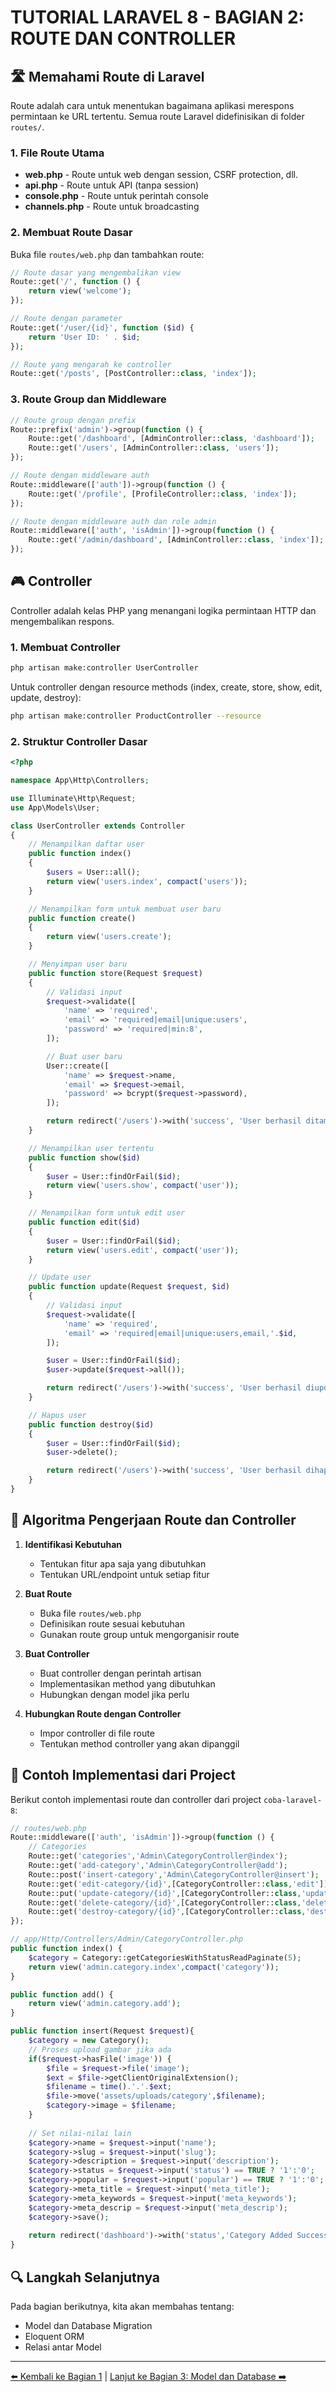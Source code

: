 # TUTORIAL LARAVEL 8 - BAGIAN 2: ROUTE DAN CONTROLLER

## 🛣️ Memahami Route di Laravel

Route adalah cara untuk menentukan bagaimana aplikasi merespons permintaan ke URL tertentu. Semua route Laravel didefinisikan di folder `routes/`.

### 1. File Route Utama

- **web.php** - Route untuk web dengan session, CSRF protection, dll.
- **api.php** - Route untuk API (tanpa session)
- **console.php** - Route untuk perintah console
- **channels.php** - Route untuk broadcasting

### 2. Membuat Route Dasar

Buka file `routes/web.php` dan tambahkan route:

```php
// Route dasar yang mengembalikan view
Route::get('/', function () {
    return view('welcome');
});

// Route dengan parameter
Route::get('/user/{id}', function ($id) {
    return 'User ID: ' . $id;
});

// Route yang mengarah ke controller
Route::get('/posts', [PostController::class, 'index']);
```

### 3. Route Group dan Middleware

```php
// Route group dengan prefix
Route::prefix('admin')->group(function () {
    Route::get('/dashboard', [AdminController::class, 'dashboard']);
    Route::get('/users', [AdminController::class, 'users']);
});

// Route dengan middleware auth
Route::middleware(['auth'])->group(function () {
    Route::get('/profile', [ProfileController::class, 'index']);
});

// Route dengan middleware auth dan role admin
Route::middleware(['auth', 'isAdmin'])->group(function () {
    Route::get('/admin/dashboard', [AdminController::class, 'index']);
});
```

## 🎮 Controller

Controller adalah kelas PHP yang menangani logika permintaan HTTP dan mengembalikan respons.

### 1. Membuat Controller

```bash
php artisan make:controller UserController
```

Untuk controller dengan resource methods (index, create, store, show, edit, update, destroy):

```bash
php artisan make:controller ProductController --resource
```

### 2. Struktur Controller Dasar

```php
<?php

namespace App\Http\Controllers;

use Illuminate\Http\Request;
use App\Models\User;

class UserController extends Controller
{
    // Menampilkan daftar user
    public function index()
    {
        $users = User::all();
        return view('users.index', compact('users'));
    }

    // Menampilkan form untuk membuat user baru
    public function create()
    {
        return view('users.create');
    }

    // Menyimpan user baru
    public function store(Request $request)
    {
        // Validasi input
        $request->validate([
            'name' => 'required',
            'email' => 'required|email|unique:users',
            'password' => 'required|min:8',
        ]);

        // Buat user baru
        User::create([
            'name' => $request->name,
            'email' => $request->email,
            'password' => bcrypt($request->password),
        ]);

        return redirect('/users')->with('success', 'User berhasil ditambahkan!');
    }

    // Menampilkan user tertentu
    public function show($id)
    {
        $user = User::findOrFail($id);
        return view('users.show', compact('user'));
    }

    // Menampilkan form untuk edit user
    public function edit($id)
    {
        $user = User::findOrFail($id);
        return view('users.edit', compact('user'));
    }

    // Update user
    public function update(Request $request, $id)
    {
        // Validasi input
        $request->validate([
            'name' => 'required',
            'email' => 'required|email|unique:users,email,'.$id,
        ]);

        $user = User::findOrFail($id);
        $user->update($request->all());

        return redirect('/users')->with('success', 'User berhasil diupdate!');
    }

    // Hapus user
    public function destroy($id)
    {
        $user = User::findOrFail($id);
        $user->delete();

        return redirect('/users')->with('success', 'User berhasil dihapus!');
    }
}
```

## 🔄 Algoritma Pengerjaan Route dan Controller

1. **Identifikasi Kebutuhan**
   - Tentukan fitur apa saja yang dibutuhkan
   - Tentukan URL/endpoint untuk setiap fitur

2. **Buat Route**
   - Buka file `routes/web.php`
   - Definisikan route sesuai kebutuhan
   - Gunakan route group untuk mengorganisir route

3. **Buat Controller**
   - Buat controller dengan perintah artisan
   - Implementasikan method yang dibutuhkan
   - Hubungkan dengan model jika perlu

4. **Hubungkan Route dengan Controller**
   - Impor controller di file route
   - Tentukan method controller yang akan dipanggil

## 📝 Contoh Implementasi dari Project

Berikut contoh implementasi route dan controller dari project `coba-laravel-8`:

```php
// routes/web.php
Route::middleware(['auth', 'isAdmin'])->group(function () {
    // Categories
    Route::get('categories','Admin\CategoryController@index');
    Route::get('add-category','Admin\CategoryController@add');
    Route::post('insert-category','Admin\CategoryController@insert');
    Route::get('edit-category/{id}',[CategoryController::class,'edit']);
    Route::put('update-category/{id}',[CategoryController::class,'update']);
    Route::get('delete-category/{id}',[CategoryController::class,'delete']);
    Route::get('destroy-category/{id}',[CategoryController::class,'destroy']);
});
```

```php
// app/Http/Controllers/Admin/CategoryController.php
public function index() {
    $category = Category::getCategoriesWithStatusReadPaginate(5);
    return view('admin.category.index',compact('category'));
}

public function add() {
    return view('admin.category.add');
}

public function insert(Request $request){
    $category = new Category();
    // Proses upload gambar jika ada
    if($request->hasFile('image')) {
        $file = $request->file('image');
        $ext = $file->getClientOriginalExtension();
        $filename = time().'.'.$ext;
        $file->move('assets/uploads/category',$filename);
        $category->image = $filename;
    }
    
    // Set nilai-nilai lain
    $category->name = $request->input('name');
    $category->slug = $request->input('slug');
    $category->description = $request->input('description');
    $category->status = $request->input('status') == TRUE ? '1':'0';
    $category->popular = $request->input('popular') == TRUE ? '1':'0';
    $category->meta_title = $request->input('meta_title');
    $category->meta_keywords = $request->input('meta_keywords');
    $category->meta_descrip = $request->input('meta_descrip');
    $category->save();
    
    return redirect('dashboard')->with('status','Category Added Successfully');
}
```

## 🔍 Langkah Selanjutnya

Pada bagian berikutnya, kita akan membahas tentang:
- Model dan Database Migration
- Eloquent ORM
- Relasi antar Model

---

[⬅️ Kembali ke Bagian 1](TUTORIAL_LARAVEL_8_BAGIAN1.md) | [Lanjut ke Bagian 3: Model dan Database ➡️](TUTORIAL_LARAVEL_8_BAGIAN3.md) 